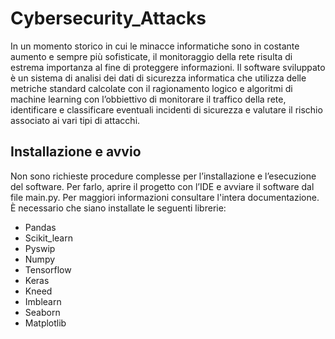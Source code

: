 # Cybersecurity_Attacks

In un momento storico in cui le minacce informatiche sono in costante aumento e sempre più sofisticate, il monitoraggio della rete risulta di estrema importanza al fine di proteggere informazioni. Il software sviluppato è un sistema di analisi dei dati di sicurezza informatica che utilizza delle metriche standard calcolate con il ragionamento logico e algoritmi di machine learning con l’obbiettivo di monitorare il traffico della rete, identificare e classificare eventuali incidenti di sicurezza e valutare il rischio associato ai vari tipi di attacchi.

## Installazione e avvio
Non sono richieste procedure complesse per l’installazione e l’esecuzione del software. Per farlo, aprire il progetto con l’IDE e avviare il software dal file main.py. Per maggiori informazioni consultare l'intera documentazione. È necessario che siano installate le seguenti librerie:
-	Pandas
-	Scikit_learn
-	Pyswip
-	Numpy
-	Tensorflow
-	Keras
-	Kneed
-	Imblearn
-	Seaborn
-	Matplotlib

